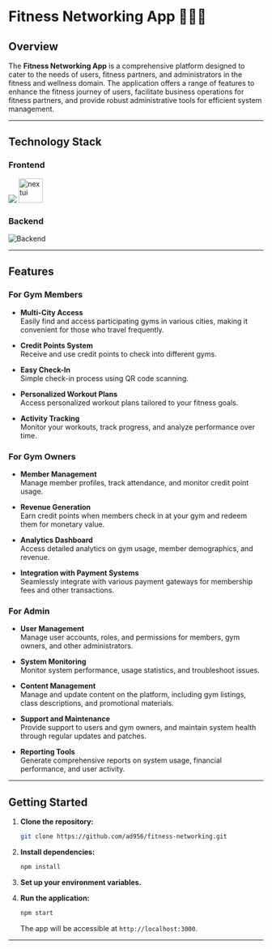 # Fitness Networking App 🏋🏻‍♂️

## Overview

The **Fitness Networking App** is a comprehensive platform designed to cater to the needs of users, fitness partners, and administrators in the fitness and wellness domain. The application offers a range of features to enhance the fitness journey of users, facilitate business operations for fitness partners, and provide robust administrative tools for efficient system management.

---

## Technology Stack

### Frontend

<p>
  <img src="https://go-skill-icons.vercel.app/api/icons?i=react,tailwindcss,reactquery,redux,nginx&perline=10&theme=dark" />
  <img src="https://avatars.githubusercontent.com/u/86160567?s=280&v=4" height="48" width="48" alt="nextui" />
</p>

### Backend

![Backend](https://go-skill-icons.vercel.app/api/icons?i=nodejs,expressjs,sequelize,redis,mysql&perline=10&theme=dark)

---

## Features

### For Gym Members

- **Multi-City Access**  
  Easily find and access participating gyms in various cities, making it convenient for those who travel frequently.

- **Credit Points System**  
  Receive and use credit points to check into different gyms.

- **Easy Check-In**  
  Simple check-in process using QR code scanning.

- **Personalized Workout Plans**  
  Access personalized workout plans tailored to your fitness goals.

- **Activity Tracking**  
  Monitor your workouts, track progress, and analyze performance over time.

### For Gym Owners

- **Member Management**  
  Manage member profiles, track attendance, and monitor credit point usage.

- **Revenue Generation**  
  Earn credit points when members check in at your gym and redeem them for monetary value.

- **Analytics Dashboard**  
  Access detailed analytics on gym usage, member demographics, and revenue.

- **Integration with Payment Systems**  
  Seamlessly integrate with various payment gateways for membership fees and other transactions.

### For Admin

- **User Management**  
  Manage user accounts, roles, and permissions for members, gym owners, and other administrators.

- **System Monitoring**  
  Monitor system performance, usage statistics, and troubleshoot issues.

- **Content Management**  
  Manage and update content on the platform, including gym listings, class descriptions, and promotional materials.

- **Support and Maintenance**  
  Provide support to users and gym owners, and maintain system health through regular updates and patches.

- **Reporting Tools**  
  Generate comprehensive reports on system usage, financial performance, and user activity.

---

## Getting Started

1. **Clone the repository:**

   ```bash
   git clone https://github.com/ad956/fitness-networking.git
   ```

2. **Install dependencies:**

   ```bash
   npm install
   ```

3. **Set up your environment variables.**

4. **Run the application:**

   ```bash
   npm start
   ```

   The app will be accessible at `http://localhost:3000`.

---
